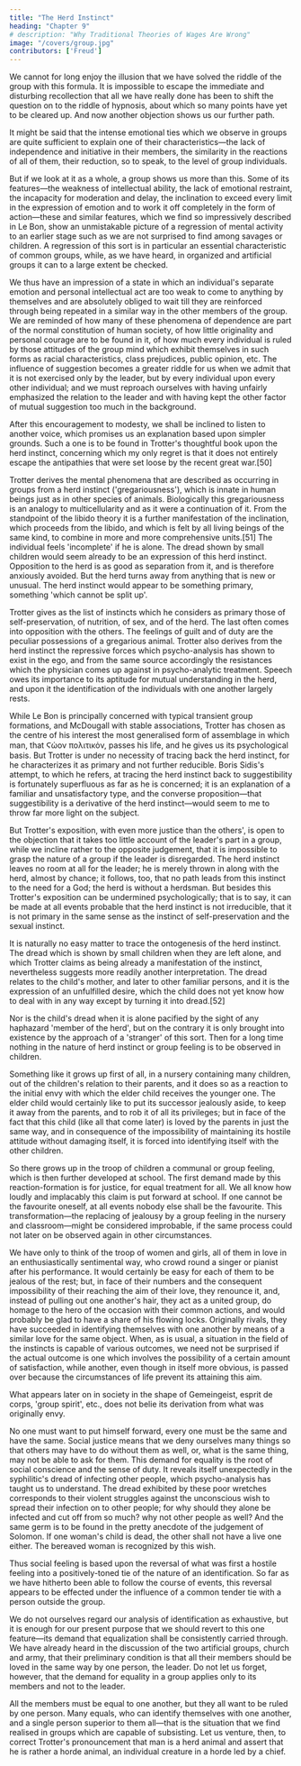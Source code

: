 ```yaml
---
title: "The Herd Instinct"
heading: "Chapter 9"
# description: "Why Traditional Theories of Wages Are Wrong"
image: "/covers/group.jpg"
contributors: ['Freud']
---
```




We cannot for long enjoy the illusion that we have solved the riddle of the group with this formula. It is impossible to escape the immediate and disturbing recollection that all we have really done has been to shift the question on to the riddle of hypnosis, about which so many points have yet to be cleared up. And now another objection shows us our further path.

It might be said that the intense emotional ties which we observe in groups are quite sufficient to explain one of their characteristics—the lack of independence and initiative in their members, the similarity in the reactions of all of them, their reduction, so to speak, to the level of group individuals. 

But if we look at it as a whole, a group shows us more than this. Some of its features—the weakness of intellectual ability, the lack of emotional restraint, the incapacity for moderation and delay, the inclination to exceed every limit in the expression of emotion and to work it off completely in the form of action—these and similar features, which we find so impressively described in Le Bon, show an unmistakable picture of a regression of mental activity to an earlier stage such as we are not surprised to find among savages or children. A regression of this sort is in particular an essential characteristic of common groups, while, as we have heard, in organized and artificial groups it can to a large extent be checked.

We thus have an impression of a state in which an individual's separate emotion and personal intellectual act are too weak to come to anything by themselves and are absolutely obliged to wait till they are reinforced through being repeated in a similar way in the other members of the group. We are reminded of how many of these phenomena of dependence are part of the normal constitution of human society, of how little originality and personal courage are to be found in it, of how much every individual is ruled by those attitudes of the group mind which exhibit themselves in such forms as racial characteristics, class prejudices, public opinion, etc. The influence of suggestion becomes a greater riddle for us when we admit that it is not exercised only by the leader, but by every individual upon every other individual; and we must reproach ourselves with having unfairly emphasized the relation to the leader and with having kept the other factor of mutual suggestion too much in the background.

After this encouragement to modesty, we shall be inclined to listen to another voice, which promises us an explanation based upon simpler grounds. Such a one is to be found in Trotter's thoughtful book upon the herd instinct, concerning which my only regret is that it does not entirely escape the antipathies that were set loose by the recent great war.[50]

Trotter derives the mental phenomena that are described as occurring in groups from a herd instinct ('gregariousness'), which is innate in human beings just as in other species of animals. Biologically this gregariousness is an analogy to multicellularity and as it were a continuation of it. From the standpoint of the libido theory it is a further manifestation of the inclination, which proceeds from the libido, and which is felt by all living beings of the same kind, to combine in more and more comprehensive units.[51] The individual feels 'incomplete' if he is alone. The dread shown by small children would seem already to be an expression of this herd instinct. Opposition to the herd is as good as separation from it, and is therefore anxiously avoided. But the herd turns away from anything that is new or unusual. The herd instinct would appear to be something primary, something 'which cannot be split up'.

Trotter gives as the list of instincts which he considers as primary those of self-preservation, of nutrition, of sex, and of the herd. The last often comes into opposition with the others. The feelings of guilt and of duty are the peculiar possessions of a gregarious animal. Trotter also derives from the herd instinct the repressive forces which psycho-analysis has shown to exist in the ego, and from the same source accordingly the resistances which the physician comes up against in psycho-analytic treatment. Speech owes its importance to its aptitude for mutual understanding in the herd, and upon it the identification of the individuals with one another largely rests.

While Le Bon is principally concerned with typical transient group formations, and McDougall with stable associations, Trotter has chosen as the centre of his interest the most generalised form of assemblage in which man, that Ϛὡον πολιτικὁν, passes his life, and he gives us its psychological basis. But Trotter is under no necessity of tracing back the herd instinct, for he characterizes it as primary and not further reducible. Boris Sidis's attempt, to which he refers, at tracing the herd instinct back to suggestibility is fortunately superfluous as far as he is concerned; it is an explanation of a familiar and unsatisfactory type, and the converse proposition—that suggestibility is a derivative of the herd instinct—would seem to me to throw far more light on the subject.

But Trotter's exposition, with even more justice than the others', is open to the objection that it takes too little account of the leader's part in a group, while we incline rather to the opposite judgement, that it is impossible to grasp the nature of a group if the leader is disregarded. The herd instinct leaves no room at all for the leader; he is merely thrown in along with the herd, almost by chance; it follows, too, that no path leads from this instinct to the need for a God; the herd is without a herdsman. But besides this Trotter's exposition can be undermined psychologically; that is to say, it can be made at all events probable that the herd instinct is not irreducible, that it is not primary in the same sense as the instinct of self-preservation and the sexual instinct.

It is naturally no easy matter to trace the ontogenesis of the herd instinct. The dread which is shown by small children when they are left alone, and which Trotter claims as being already a manifestation of the instinct, nevertheless suggests more readily another interpretation. The dread relates to the child's mother, and later to other familiar persons, and it is the expression of an unfulfilled desire, which the child does not yet know how to deal with in any way except by turning it into dread.[52] 

Nor is the child's dread when it is alone pacified by the sight of any haphazard 'member of the herd', but on the contrary it is only brought into existence by the approach of a 'stranger' of this sort. Then for a long time nothing in the nature of herd instinct or group feeling is to be observed in children. 

Something like it grows up first of all, in a nursery containing many children, out of the children's relation to their parents, and it does so as a reaction to the initial envy with which the elder child receives the younger one. The elder child would certainly like to put its successor jealously aside, to keep it away from the parents, and to rob it of all its privileges; but in face of the fact that this child (like all that come later) is loved by the parents in just the same way, and in consequence of the impossibility of maintaining its hostile attitude without damaging itself, it is forced into identifying itself with the other children.

So there grows up in the troop of children a communal or group feeling, which is then further developed at school. The first demand made by this reaction-formation is for justice, for equal treatment for all. We all know how loudly and implacably this claim is put forward at school. If one cannot be the favourite oneself, at all events nobody else shall be the favourite. This transformation—the replacing of jealousy by a group feeling in the nursery and classroom—might be considered improbable, if the same process could not later on be observed again in other circumstances. 

We have only to think of the troop of women and girls, all of them in love in an enthusiastically sentimental way, who crowd round a singer or pianist after his performance. It would certainly be easy for each of them to be jealous of the rest; but, in face of their numbers and the consequent impossibility of their reaching the aim of their love, they renounce it, and, instead of pulling out one another's hair, they act as a united group, do homage to the hero of the occasion with their common actions, and would probably be glad to have a share of his flowing locks. Originally rivals, they have succeeded in identifying themselves with one another by means of a similar love for the same object. When, as is usual, a situation in the field of the instincts is capable of various outcomes, we need not be surprised if the actual outcome is one which involves the possibility of a certain amount of satisfaction, while another, even though in itself more obvious, is passed over because the circumstances of life prevent its attaining this aim.

What appears later on in society in the shape of Gemeingeist, esprit de corps, 'group spirit', etc., does not belie its derivation from what was originally envy. 

No one must want to put himself forward, every one must be the same and have the same. Social justice means that we deny ourselves many things so that others may have to do without them as well, or, what is the same thing, may not be able to ask for them. This demand for equality is the root of social conscience and the sense of duty. It reveals itself unexpectedly in the syphilitic's dread of infecting other people, which psycho-analysis has taught us to understand. The dread exhibited by these poor wretches corresponds to their violent struggles against the unconscious wish to spread their infection on to other people; for why should they alone be infected and cut off from so much? why not other people as well? And the same germ is to be found in the pretty anecdote of the judgement of Solomon. If one woman's child is dead, the other shall not have a live one either. The bereaved woman is recognized by this wish.

Thus social feeling is based upon the reversal of what was first a hostile feeling into a positively-toned tie of the nature of an identification. So far as we have hitherto been able to follow the course of events, this reversal appears to be effected under the influence of a common tender tie with a person outside the group. 

We do not ourselves regard our analysis of identification as exhaustive, but it is enough for our present purpose that we should revert to this one feature—its demand that equalization shall be consistently carried through. We have already heard in the discussion of the two artificial groups, church and army, that their preliminary condition is that all their members should be loved in the same way by one person, the leader. Do not let us forget, however, that the demand for equality in a group applies only to its members and not to the leader. 

All the members must be equal to one another, but they all want to be ruled by one person. Many equals, who can identify themselves with one another, and a single person superior to them all—that is the situation that we find realised in groups which are capable of subsisting. Let us venture, then, to correct Trotter's pronouncement that man is a herd animal and assert that he is rather a horde animal, an individual creature in a horde led by a chief.

